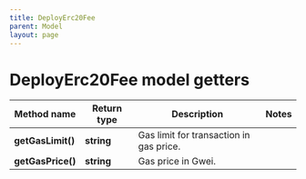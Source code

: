 ```yaml
---
title: DeployErc20Fee
parent: Model
layout: page
---
```


# DeployErc20Fee model getters

Method name | Return type | Description | Notes
------------ | ------------- | ------------- | -------------
**getGasLimit()** | **string** | Gas limit for transaction in gas price. |
**getGasPrice()** | **string** | Gas price in Gwei. |


